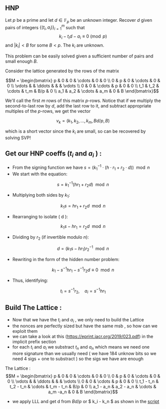 ## HNP


Let $p$ be a prime and let $d \in \mathbb{F}_p$ be an unknown integer. Recover $d$ given pairs of integers $\{ (t_i, a_i) \}_{i=1}^m$ such that
$$k_i - t_i d - a_i \equiv 0 \pmod p$$
and $|k_i| < B$ for some $B < p$. The $k_i$ are unknown.

This problem can be easily solved given a sufficient number of pairs and small enough $B$.

Consider the lattice generated by the rows of the matrix

$$M = \begin{bmatrix} p & 0 & 0 & \cdots & 0 & 0 \\ 0 & p & 0 & \cdots & 0 & 0 \\ \vdots &  & \ddots & & & \vdots \\ 0 & 0 & \cdots & p & 0 & 0 \\ t_1 & t_2 & \cdots & t_m & B/p & 0 \\ a_1 & a_2 & \cdots & a_m & 0 & B \end{bmatrix}$$

We'll call the first $m$ rows of this matrix $p$-rows. Notice that if we multiply the second-to-last row by $d$, add the last row to it, and subtract appropriate multiples of the $p$-rows, we get the vector

$$v_k = (k_1, k_2, \ldots, k_m, Bd/p, B)$$

which is a short vector since the $k_i$ are small, so can be recovered by solving SVP!

## Get our HNP coeffs ($t_i$ and $a_i$ ) :

- From the signing function we have $s = \left( k_1^{-1} \cdot (h \cdot r_1 + r_2 \cdot d) \right) \mod n$
- We start with the equation:

$$
s = k_1^{-1} (h r_1 + r_2 d) \mod n
$$

- Multiplying both sides by $k_1$:

$$
k_1 s = h r_1 + r_2 d \mod n
$$

- Rearranging to isolate \( d \):

$$
k_1 s - h r_1 = r_2 d \mod n
$$

- Dividing by $r_2$ (if invertible modulo $n$):

$$
d = (k_1 s - h r_1) r_2^{-1} \mod n
$$

- Rewriting in the form of the hidden number problem:

$$
k_1 - s^{-1} h r_1 - s^{-1} r_2 d \equiv 0 \mod n
$$

- Thus, identifying:

$$
t_i = s^{-1} r_2, \quad a_i = s^{-1} h r_1
$$



## Build The Lattice :

- Now that we have the $t_i$ and $a_i$ , we only need to build the Lattice 
- the nonces are perfectly sized but have the same msb , so how can we exploit them 
- we can take a look at this (https://eprint.iacr.org/2019/023.pdf) in the implicit prefix section 
- for each $t_i$ and $a_i$ we substract $t_n$ and $a_n$ which means we need one more signature than we usually need ( we have 184 unknow bits so we need 4 sigs + one to substract  ) so the sigs we have are enough

The Lattice :
    $$M = \begin{bmatrix} p & 0 & 0 & \cdots & 0 & 0 \\ 0 & p & 0 & \cdots & 0 & 0 \\ \vdots &  & \ddots & & & \vdots \\ 0 & 0 & \cdots & p & 0 & 0 \\ t_1 - t_n & t_2 - t_n & \cdots & t_m - t_n & B/p & 0 \\ a_1 - a_n & a_2 - a_n & \cdots & a_m -a_n  & 0 & B \end{bmatrix}$$


- we apply LLL and get d from $Bd/p$  or  $ k_i - k_n $ as shown in the [script](solution/sol.sage)



